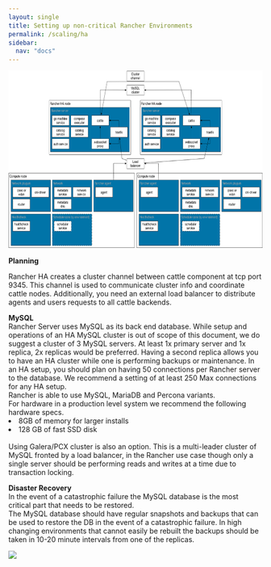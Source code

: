 ```yaml
---
layout: single
title: Setting up non-critical Rancher Environments
permalink: /scaling/ha
sidebar:
  nav: "docs"
---
```


<p><img src="../media/image009.png" width="624" height="351" /></p>

<p><b>Planning</b></p>
<p>Rancher HA creates a cluster channel between cattle component at tcp port 9345. This channel is used to communicate cluster info and coordinate cattle nodes. 
Additionally, you need an external load balancer to distribute agents and users requests to all cattle backends.</p>
<b>MySQL</b><br>
Rancher Server uses MySQL as its back end database.  While setup and operations of an HA MySQL cluster is out of scope of this document, we do suggest a cluster of 3 MySQL servers. At least 1x primary server and 1x replica, 2x replicas would be preferred. Having a second replica allows you to have an HA cluster while one is performing backups or maintenance. In an HA setup, you should plan on having 50 connections per Rancher server to the database. We recommend a setting of at least 250 Max connections for any HA setup.<br>
Rancher is able to use MySQL, MariaDB and Percona variants. <br>
For hardware in a production level system we recommend the following hardware specs. 
<li>8GB of memory for larger installs</li>
<li>128 GB of fast SSD disk</li><br>
Using Galera/PCX cluster is also an option. This is a multi-leader cluster of MySQL fronted by a load balancer, in the Rancher use case though only a single server should be performing reads and writes at a time due to transaction locking. 

<b>Disaster Recovery</b><br>
In the event of a catastrophic failure the MySQL database is the most critical part that needs to be restored.<br>
The MySQL database should have regular snapshots and backups that can be used to restore the DB in the event of a catastrophic failure. In high changing environments that cannot easily be rebuilt the backups should be taken in 10-20 minute intervals from one of the replicas. <br>

<p><img src="../../media/image011.png" /></p>